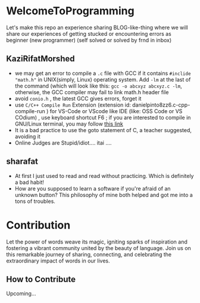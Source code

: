 # WelcomeToProgramming
Let's make this repo an experience sharing BLOG-like-thing where we will share our experiences of getting stucked or encountering errors as beginner (new programmer) (self solved or solved by frnd in inbox)


## KaziRifatMorshed
- we may get an error to compile a `.c` file with GCC if it contains `#inclide "math.h"` in UNIX(simply, Linux) operating system. Add `-lm` at the last of the command (which will look like this: `gcc -o abcxyz abcxyz.c -lm`, otherwise, the GCC compiler may fail to link math.h header file
- avoid `conio.h` , the latest GCC gives errors, forget it 
- use `C/C++ Compile Run` Extension (extension id: danielpinto8zz6.c-cpp-compile-run ) for VS-Code or VScode like IDE (like: OSS Code or VS COdium) , use keyboard shortcut F6 ; if you are interested to compile in GNU/Linux terminal, you may follow [this link](https://cseweb.ucsd.edu/classes/fa09/cse141/tutorial_gcc_gdb.html) 
- It is a bad practice to use the goto statement of C, a teacher suggested, avoiding it
- Online Judges are Stupid/idiot.... itai ....

## sharafat
- At first I just used to read and read without practicing. Which is definitely a bad habit!
- How are you supposed to learn a software if you're afraid of an unknown button? This philosophy of mine both helped and got me into a tons of troubles.

# Contribution

Let the power of words weave its magic, igniting sparks of inspiration and fostering a vibrant community united by the beauty of language. Join us on this remarkable journey of sharing, connecting, and celebrating the extraordinary impact of words in our lives.

## How to Contribute
Upcoming...
